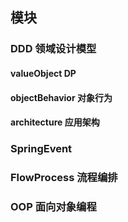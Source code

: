 
## 模块
### DDD 领域设计模型
#### valueObject  DP
#### objectBehavior  对象行为
#### architecture  应用架构
### SpringEvent
### FlowProcess 流程编排
### OOP 面向对象编程